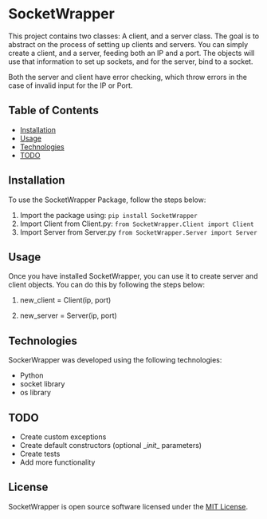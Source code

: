 # SocketWrapper

This project contains two classes: A client, and a server class. The goal is to abstract on the process of setting up clients and servers.
You can simply create a client, and a server, feeding both an IP and a port. The objects will use that information to set up sockets, and for the server, bind to a socket.

Both the server and client have error checking, which throw errors in the case of invalid input for the IP or Port.

## Table of Contents
- [Installation](#installation)
- [Usage](#usage)
- [Technologies](#technologies)
- [TODO](#todo)

## Installation

To use the SocketWrapper Package, follow the steps below:

1. Import the package using: `pip install SocketWrapper`
2. Import Client from Client.py: `from SocketWrapper.Client import Client`
3. Import Server from Server.py `from SocketWrapper.Server import Server` 

## Usage

Once you have installed SocketWrapper, you can use it to create server and client objects. You can do this by following the steps below:

1. new_client = Client(ip, port)

2. new_server = Server(ip, port)

## Technologies

SockerWrapper was developed using the following technologies:

- Python
- socket library
- os library

## TODO
- Create custom exceptions
- Create default constructors (optional \__init__ parameters)
- Create tests
- Add more functionality

## License

SocketWrapper is open source software licensed under the [MIT License](https://opensource.org/licenses/MIT).






